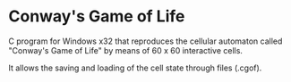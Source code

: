 # Conway's Game of Life
C program for Windows x32 that reproduces the cellular automaton called "Conway's Game of Life" by means of 60 x 60 interactive cells.

It allows the saving and loading of the cell state through files (.cgof).